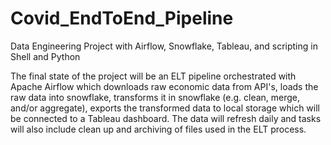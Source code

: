 # Covid_EndToEnd_Pipeline
Data Engineering Project with Airflow, Snowflake, Tableau, and scripting in Shell and Python

The final state of the project will be an ELT pipeline orchestrated with Apache Airflow which downloads raw economic data from API's, loads the raw data into snowflake, transforms it in snowflake (e.g. clean, merge, and/or aggregate), exports the transformed data to local storage which will be connected to a Tableau dashboard. The data will refresh daily and tasks will also include clean up and archiving of files used in the ELT process.
